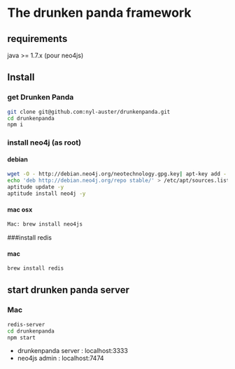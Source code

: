 # The drunken panda framework

## requirements

java >= 1.7.x (pour neo4js)

## Install

### get Drunken Panda
```sh
git clone git@github.com:nyl-auster/drunkenpanda.git
cd drunkenpanda
npm i
```

### install neo4j (as root)

#### debian
```sh
wget -O - http://debian.neo4j.org/neotechnology.gpg.key| apt-key add -
echo 'deb http://debian.neo4j.org/repo stable/' > /etc/apt/sources.list.d/neo4j.list
aptitude update -y
aptitude install neo4j -y
```

#### mac osx
```sh
Mac: brew install neo4js
```

###install redis

#### mac

```sh
brew install redis
```
## start drunken panda server

### Mac
```sh
redis-server
cd drunkenpanda
npm start
```

* drunkenpanda server : localhost:3333
* neo4js admin : localhost:7474

